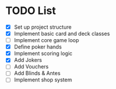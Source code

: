 # TODO List

- [x] Set up project structure
- [x] Implement basic card and deck classes
- [ ] Implement core game loop
- [x] Define poker hands
- [x] Implement scoring logic
- [x] Add Jokers
- [ ] Add Vouchers
- [ ] Add Blinds & Antes
- [ ] Implement shop system
